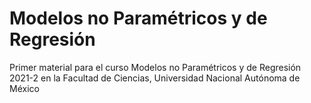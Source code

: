 # Modelos no Paramétricos y de Regresión
Primer material para el curso Modelos no Paramétricos y de Regresión 2021-2 en la Facultad de Ciencias, Universidad Nacional Autónoma de México
